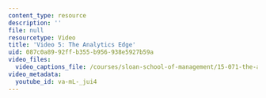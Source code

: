 ```yaml
---
content_type: resource
description: ''
file: null
resourcetype: Video
title: 'Video 5: The Analytics Edge'
uid: 087c0a89-92ff-b355-b956-938e5927b59a
video_files:
  video_captions_file: /courses/sloan-school-of-management/15-071-the-analytics-edge-spring-2017/clustering/predictive-diagnosis-discovering-patterns-for-disease-detection/video-5-the-analytics-edge/video-5-the-analytics-edge-0/va-mL-_jui4.vtt
video_metadata:
  youtube_id: va-mL-_jui4
---
```


